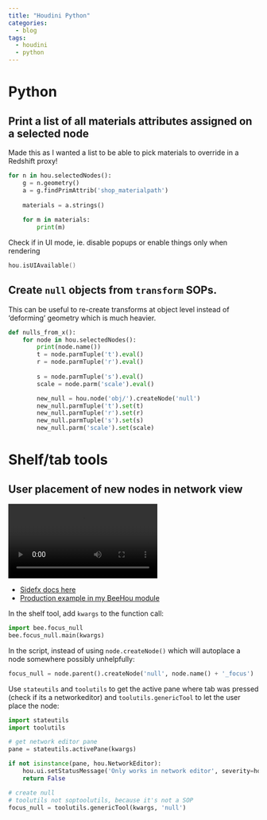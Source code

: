 ```yaml
---
title: "Houdini Python"
categories:
  - blog
tags:
  - houdini
  - python
---
```


# Python
## Print a list of all materials attributes assigned on a selected node
Made this as I wanted a list to be able to pick materials to override in a Redshift proxy!

```python
for n in hou.selectedNodes():
    g = n.geometry()
    a = g.findPrimAttrib('shop_materialpath')
    
    materials = a.strings()
     
    for m in materials:
        print(m)
 ```
 
Check if in UI mode, ie. disable popups or enable things only when rendering
```c
hou.isUIAvailable()
```
## Create `null` objects from `transform` SOPs.

This can be useful to re-create transforms at object level instead of ‘deforming’ geometry which is much heavier.
```python
def nulls_from_x():
    for node in hou.selectedNodes():
        print(node.name())
        t = node.parmTuple('t').eval()
        r = node.parmTuple('r').eval()
       
        s = node.parmTuple('s').eval()
        scale = node.parm('scale').eval()

        new_null = hou.node('obj/').createNode('null')
        new_null.parmTuple('t').set(t)
        new_null.parmTuple('r').set(r)
        new_null.parmTuple('s').set(s)
        new_null.parm('scale').set(scale)
```

# Shelf/tab tools

## User placement of new nodes in network view

<video controls autoplay>
  <source src="https://user-images.githubusercontent.com/12150445/212692148-295c0079-8b7e-4454-8b7e-14bc5a3b5cfc.mp4" type="video/mp4">
</video>

  * [Sidefx docs here](https://www.sidefx.com/docs/houdini/hom/tool_script.html)
  * [Production example in my BeeHou module](https://github.com/simonreeves/BeeHou/commit/636ea49891c593e413990cecfd53cf216968df1f)

In the shelf tool, add `kwargs` to the function call:
```python
import bee.focus_null
bee.focus_null.main(kwargs)
```
In the script, instead of using `node.createNode()` which will autoplace a node somewhere possibly unhelpfully:
```python
focus_null = node.parent().createNode('null', node.name() + '_focus')
```
Use `stateutils` and `toolutils` to get the active pane where tab was pressed (check if its a networkeditor) and `toolutils.genericTool` to let the user place the node:
```python
import stateutils
import toolutils

# get network editor pane
pane = stateutils.activePane(kwargs)

if not isinstance(pane, hou.NetworkEditor):
    hou.ui.setStatusMessage('Only works in network editor', severity=hou.severityType.Error)
    return False

# create null      
# toolutils not soptoolutils, because it's not a SOP
focus_null = toolutils.genericTool(kwargs, 'null')
```


